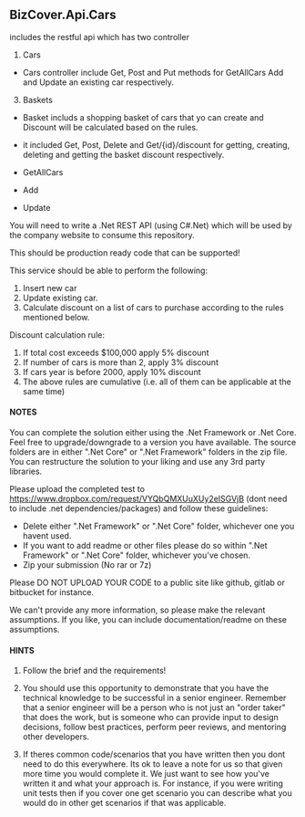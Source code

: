 ## BizCover.Api.Cars

includes the restful api which has two controller 
1. Cars 
- Cars controller include Get, Post and Put methods for GetAllCars Add and Update an existing car respectively. 

3. Baskets
- Basket includs a shopping basket of cars that yo can create and Discount will be calculated based on the rules.
- it included Get, Post, Delete and Get/{id}/discount for getting, creating, deleting and getting the basket discount respectively.

- GetAllCars
- Add
- Update

You will need to write a .Net REST API (using C#.Net) which will be used by the company website to consume this repository.

This should be production ready code that can be supported!

This service should be able to perform the following:

1. Insert new car
2. Update existing car.
3. Calculate discount on a list of cars to purchase according to the rules mentioned below.

Discount calculation rule:

1. If total cost exceeds $100,000 apply 5% discount
2. If number of cars is more than 2, apply 3% discount
3. If cars year is before 2000, apply 10% discount
4. The above rules are cumulative (i.e. all of them can be applicable at the same time)

#### NOTES

You can complete the solution either using the .Net Framework or .Net Core. Feel free to upgrade/downgrade to a version you have available. The source folders
are in either ".Net Core" or ".Net Framework" folders in the zip file. You can restructure the solution to your liking and use any 3rd party libraries.

Please upload the completed test to https://www.dropbox.com/request/VYQbQMXUuXUy2eISGVjB (dont need to include .net dependencies/packages) and follow these guidelines:

- Delete either ".Net Framework" or ".Net Core" folder, whichever one you havent used.
- If you want to add readme or other files please do so within ".Net Framework" or ".Net Core" folder, whichever you've chosen.
- Zip your submission (No rar or 7z)

Please DO NOT UPLOAD YOUR CODE to a public site like github, gitlab or bitbucket for instance.

We can't provide any more information, so please make the relevant assumptions.
If you like, you can include documentation/readme on these assumptions.

#### HINTS

1. Follow the brief and the requirements!

2. You should use this opportunity to demonstrate that you have the technical knowledge to be successful in a senior engineer.
   Remember that a senior engineer will be a person who is not just an "order taker" that does the work, but is someone who can provide input to design decisions, follow best practices, perform peer reviews, and mentoring other developers.

3. If theres common code/scenarios that you have written then you dont need to do this everywhere. Its ok to leave a note for us so that given more time
   you would complete it. We just want to see how you've written it and what your approach is. For instance, if you were writing unit tests then if you cover
   one get scenario you can describe what you would do in other get scenarios if that was applicable.
